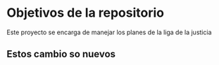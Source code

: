 # Objetivos de la repositorio

Este proyecto se encarga de manejar los planes de la liga de la justicia


## Estos cambio so nuevos
